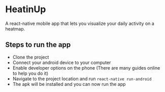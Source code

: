 # HeatinUp

A react-native mobile app that lets you visualize your daily activity on a heatmap.

## Steps to run the app
- Clone the project
- Connect your android device to your computer
- Enable developer options on the phone (There are many guides online to help you do it)
- Navigate to the project location and run `react-native run-android`
- The apk will be installed and you can now run the app